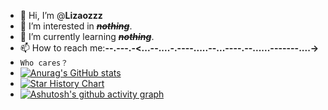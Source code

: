 - 👋 Hi, I’m @**Lizaozzz**
- 👀 I’m interested in ***~~nothing~~***.
- 🌱 I’m currently learning ***~~nothing~~***.
- 📫 How to reach me:**\--.-\--.-<\...--\....-\.----\.....\--...\----.\--...\...--\-----\....->**
- `Who cares？`
- [![Anurag's GitHub stats](https://github-readme-stats.vercel.app/api?username=lizaozzz)](https://github.com/anuraghazra/github-readme-stats)
- [![Star History Chart](https://api.star-history.com/svg?repos=Lizaozzz/README&type=Date)](https://star-history.com/#Lizaozzz/README&Date)
- [![Ashutosh's github activity graph](https://github-readme-activity-graph.vercel.app/graph?username=Lizaozzz)](https://github.com/ashutosh00710/github-readme-activity-graph)
